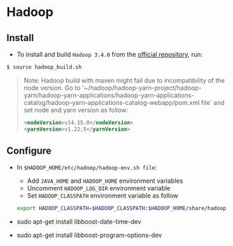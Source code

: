 # Hadoop

## Install
* To install and build `Hadoop 3.4.0` from the [official repository](https://github.com/apache/hadoop.git), run:
```bash
$ source hadoop_build.sh
```

> Note: Hadoop build with maven might fail due to incompatibility of the node version. Go to '~/hadoop/hadoop-yarn-project/hadoop-yarn/hadoop-yarn-applications/hadoop-yarn-applications-catalog/hadoop-yarn-applications-catalog-webapp/pom.xml file` and set node and yarn version as follow:
>```xml
><nodeVersion>v14.15.0</nodeVersion>
><yarnVersion>v1.22.5</yarnVersion>
>```

## Configure 
* In `$HADOOP_HOME/etc/hadoop/hadoop-env.sh file`:
    * Add `JAVA_HOME` and `HADOOP_HOME` environment variables
    * Uncomment `HADOOP_LOG_DIR` environment variable
    * Set `HADOOP_CLASSPATH` environment variable as follow
    ```bash
    export HADOOP_CLASSPATH=$HADOOP_CLASSPATH:$HADOOP_HOME/share/hadoop/tools/lib/junit-4.13.2.jar
    ```


* sudo apt-get install libboost-date-time-dev
* sudo apt-get install libboost-program-options-dev
